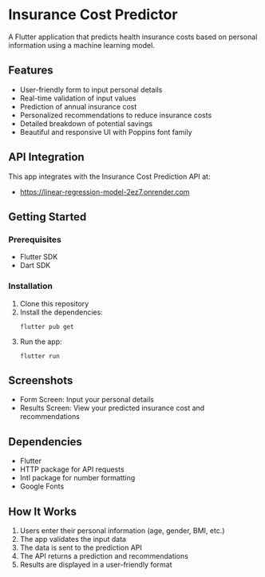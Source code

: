 # Insurance Cost Predictor

A Flutter application that predicts health insurance costs based on personal information using a machine learning model.

## Features

- User-friendly form to input personal details
- Real-time validation of input values
- Prediction of annual insurance cost
- Personalized recommendations to reduce insurance costs
- Detailed breakdown of potential savings
- Beautiful and responsive UI with Poppins font family

## API Integration

This app integrates with the Insurance Cost Prediction API at:

- https://linear-regression-model-2ez7.onrender.com

## Getting Started

### Prerequisites

- Flutter SDK
- Dart SDK

### Installation

1. Clone this repository
2. Install the dependencies:
   ```
   flutter pub get
   ```
3. Run the app:
   ```
   flutter run
   ```

## Screenshots

- Form Screen: Input your personal details
- Results Screen: View your predicted insurance cost and recommendations

## Dependencies

- Flutter
- HTTP package for API requests
- Intl package for number formatting
- Google Fonts

## How It Works

1. Users enter their personal information (age, gender, BMI, etc.)
2. The app validates the input data
3. The data is sent to the prediction API
4. The API returns a prediction and recommendations
5. Results are displayed in a user-friendly format
